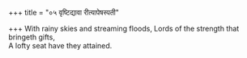 +++
title = "०५ वृष्टिद्यावा रीत्यापेषस्पती"

+++
With rainy skies and streaming floods, Lords of the strength that bringeth gifts,  
     A lofty seat have they attained.